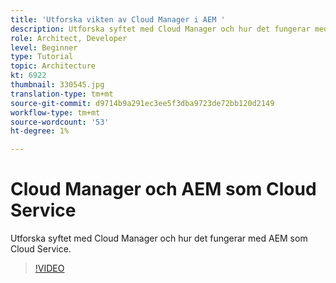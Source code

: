 ```yaml
---
title: 'Utforska vikten av Cloud Manager i AEM '
description: Utforska syftet med Cloud Manager och hur det fungerar med AEM som Cloud Service.
role: Architect, Developer
level: Beginner
type: Tutorial
topic: Architecture
kt: 6922
thumbnail: 330545.jpg
translation-type: tm+mt
source-git-commit: d9714b9a291ec3ee5f3dba9723de72bb120d2149
workflow-type: tm+mt
source-wordcount: '53'
ht-degree: 1%

---
```



# Cloud Manager och AEM som Cloud Service

Utforska syftet med Cloud Manager och hur det fungerar med AEM som Cloud Service.

>[!VIDEO](https://video.tv.adobe.com/v/330545/?quality=12&learn=on)